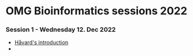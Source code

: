 # OMG Bioinformatics sessions 2022
### Session 1 - Wednesday 12. Dec 2022
 - [Håvard's introduction](lectures/bioinfo_OMG.pdf)
 - 
